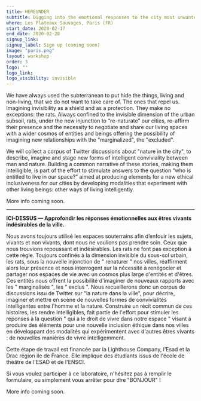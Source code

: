 ```yaml
---
title: HEREUNDER
subtitle: Digging into the emotional responses to the city most unwanted living beings.
where: Les Plateaux Sauvages, Paris (FR)
start_date: 2020-02-17
end_date: 2020-02-28
signup_link:
signup_label: Sign up (coming soon)
image: "paris.png"
layout: workshop
order: 3
logo: ""
logo_link:
logo_visibility: invisible
---
```


We have always used the subterranean to put hide the things, living and non-living, that we do not want to take care of. The ones that repel us. Imagining invisibility as a shield and as a protection. They make no exceptions: the rats. Always confined to the invisible dimension of the urban subsoil, rats, under the new injunction to “re-naturate” our cities, re-affirm their presence and the necessity to negotiate and share our living spaces with a wider cosmos of entities and beings offering the possibility of imagining new relationships with the "marginalized", the "excluded".

We will collect a corpus of Twitter discussions about "nature in the city", to describe, imagine and stage new forms of intelligent conviviality between man and nature. Building a common narrative of these stories, making them intelligible, is part of the effort to stimulate answers to the question “who is entitled to live in our space?” aimed at producing elements for a new ethical inclusiveness for our cities by developing modalities that experiment with other living beings: other ways of living intelligently.

More info coming soon.

<hr>


**ICI-DESSUS — Approfondir les réponses émotionnelles aux êtres vivants indésirables de la ville.**

Nous avons toujours utilisé les espaces souterrains afin d’enfouir les sujets, vivants et non vivants, dont nous ne voulions pas prendre soin. Ceux que nous trouvions repoussant et indésirables. Les rats ne font pas exception à cette règle. Toujours confinés à la dimension invisible du sous-sol urbain, les rats, sous la nouvelle injonction de " renaturer " nos villes, réaffirment alors leur présence et nous interrogent sur la nécessité à renégocier et partager nos espaces de vie avec un cosmos plus large d'entités et d'êtres. Ces entités nous offrent la possibilité d'imaginer de nouveaux rapports avec les " marginalisés ", les " exclus ". Nous recueillerons donc un corpus de discussions issu de Twitter sur "la nature dans la ville", pour décrire, imaginer et mettre en scène de nouvelles formes de convivialités intelligentes entre l'homme et la nature. Construire un récit commun de ces histoires, les rendre intelligibles, fait partie de l'effort pour stimuler les réponses à la question " qui a le droit de vivre dans notre espace " visant à produire des éléments pour une nouvelle inclusion éthique dans nos villes en développant des modalités qui expérimentent avec d'autres êtres vivants : de nouvelles manières de vivre intelligemment.

Cette étape de travail est financée par la Lighthouse Company, l’Esad et la Drac région ile de France. Elle implique des étudiants issus de l'école de théâtre de l'ESAD et de l'ENSCI.

Si vous voulez participer à ce laboratoire, n'hésitez pas à remplir le formulaire, ou simplement vous arrêter pour dire "BONJOUR" !

More info coming soon.
